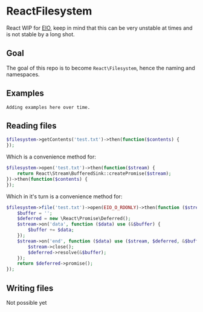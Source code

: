 ReactFilesystem
===============

React WIP for [EIO](http://php.net/eio), keep in mind that this can be very unstable at times and is not stable by a long shot.

## Goal ##

The goal of this repo is to become `React\Filesystem`, hence the naming and namespaces.

## Examples ##

`Adding examples here over time.`

## Reading files ##

```php
$filesystem->getContents('test.txt')->then(function($contents) {
});
```

Which is a convenience method for:

```php
$filesystem->open('test.txt')->then(function($stream) {
    return React\Stream\BufferedSink::createPromise($stream);
})->then(function($contents) {
});
```

Which in it's turn is a convenience method for:

```php
$filesystem->file('test.txt')->open(EIO_O_RDONLY)->then(function ($stream) use ($node) {
    $buffer = '';
    $deferred = new \React\Promise\Deferred();
    $stream->on('data', function ($data) use (&$buffer) {
        $buffer += $data;
    });
    $stream->on('end', function ($data) use ($stream, $deferred, &$buffer) {
        $stream->close();
        $deferred->resolve(&$buffer);
    });
    return $deferred->promise();
});
```

## Writing files ##

Not possible yet
